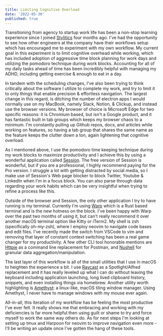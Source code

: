 ```yaml
---
title: Limiting Cognitive Overload
date: '2022-05-30'
published: true
---
```


Transitioning from agency to startup work life has been a non-stop learning experience since I joined [Stylitics](http://stylitics.com) four months ago. I've had the opportunity to see how other engineers at the company have their workflows setup which has encouraged me to experiment with my own workflow. My current goal in this experiment is to limit cognitive overhead while working, which has included adoption of aggressive time block planning for work days and utilizing the pomodoro technique during work blocks. Accounting for all of my daily tasks ahead of time has been incredibly helpful with managing my ADHD, including getting exercise & enough to eat in a day.

In tandem with the scheduling changes, I've also been trying to think critically about the software I utilize to complete my work, and try to limit it to only things that enable precision & effortless navigation. The largest change in this regard, is ditching the number of electron apps I would normally use on my MacBook, namely Slack, Notion, & Clickup, and instead use the browser versions. My browser of choice is Microsoft Edge for two specific reasons: it is Chromium based, but isn't a Google product, and it has fantastic built in tab groups which keeps my browser chaos to a minimum. I'm constantly pulling up Github repos, docs, and articles while working on features, so having a tab group that shares the same name as the feature keeps the clutter down a ton, again lightening that cognitive overload.

As I mentioned above, I use the pomodoro time keeping technique during my work blocks to maximize productivity and I achieve this by using a wonderful application called [Session](https://www.stayinsession.com/). The free version of Session is wonderful, but if you are a professional, I highly recommend paying for the Pro version. I struggle a lot with getting distracted by social media, so I make use of Session's Web page blocker to block Twitter, Youtube & LinkedIn when I'm in a focus block. You can also parse through data regarding your work habits which can be very insightful when trying to refine a process like this.

Outside of the browser and Session, the only other application I try to have running is my terminal. Currently I'm using [Warp](https://www.warp.dev/) which is a Rust based terminal and is the new hotness on the block. I've been happy with Warp over the past two months of using it, but can't really recommend it over another macOS terminal option like Kitty or iTerm2. My shell is zsh (specifically oh-my-zsh), where I employ neovim to navigate code bases and edit files. I've recently made the switch from VSCode to vim and removing that layer of constant context switching has been a real game changer for my productivity. A few other CLI tool honorable mentions are [Httpie](https://httpie.io/) as a command line replacement for Postman, and [Nushell](https://www.nushell.sh/) for granular data aggregation/manipulation.

The last layer of this workflow is all of the small utilities that I use in macOS to heighten the experience a bit. I use [Raycast](https://www.raycast.com/) as a Spotlight/Alfred replacement and it has really leveled up what I can do without leaving the keyboard including application launching, long lived clipboard history, snippets, and even installing things via homebrew. Another utility worth highlighting is [Amethyst](https://ianyh.com/amethyst/): a linux-like, macOS tiling window manager. Using Amethyst, I never have to manage windows with my mouse ever again.

All-in-all, this iteration of my workflow has be feeling the most productive I've ever felt. It really shows me that embracing and working with my deficiencies is far more helpful then using guilt or shame to try and force myself to work the same way others do. As for next steps I'm looking at setting up tmux and Harpoon for neovim to improve navigation even more - I'll be writing an update once I've gotten the hang of these tools.
